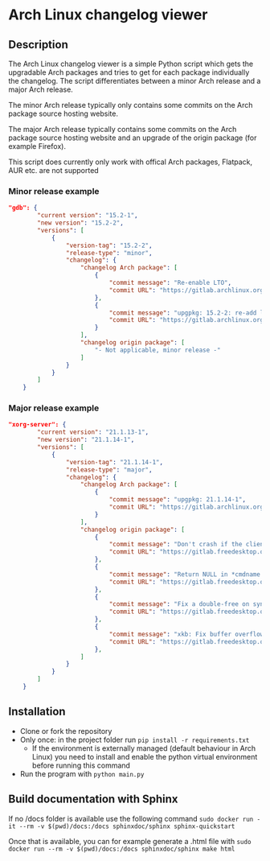 # Arch Linux changelog viewer

## Description
The Arch Linux changelog viewer is a simple Python script which gets the upgradable Arch packages and tries to get for each package individually the changelog.
The script differentiates between a minor Arch release and a major Arch release.

The minor Arch release typically only contains some commits on the Arch package source hosting website.

The major Arch release typically contains some commits on the Arch package source hosting website and an upgrade of the origin package (for example Firefox).

This script does currently only work with offical Arch packages, Flatpack, AUR etc. are not supported


### Minor release example
```json
"gdb": {
        "current version": "15.2-1",
        "new version": "15.2-2",
        "versions": [
            {
                "version-tag": "15.2-2",
                "release-type": "minor",
                "changelog": {
                    "changelog Arch package": [
                        {
                            "commit message": "Re-enable LTO",
                            "commit URL": "https://gitlab.archlinux.org/archlinux/packaging/packages/gdb/-/commit/..."
                        },
                        {
                            "commit message": "upgpkg: 15.2-2: re-add lto",
                            "commit URL": "https://gitlab.archlinux.org/archlinux/packaging/packages/gdb/-/commit/..."
                        }
                    ],
                    "changelog origin package": [
                        "- Not applicable, minor release -"
                    ]
                }
            }
        ]
    }
```

### Major release example
```json
"xorg-server": {
        "current version": "21.1.13-1",
        "new version": "21.1.14-1",
        "versions": [
            {
                "version-tag": "21.1.14-1",
                "release-type": "major",
                "changelog": {
                    "changelog Arch package": [
                        {
                            "commit message": "upgpkg: 21.1.14-1",
                            "commit URL": "https://gitlab.archlinux.org/archlinux/packaging/packages/xorg-server/-/commit/..."
                        }
                    ],
                    "changelog origin package": [
                        {
                            "commit message": "Don't crash if the client argv or argv[0] is NULL.",
                            "commit URL": "https://gitlab.freedesktop.org/xorg/xserver/-/commit/..."
                        },
                        {
                            "commit message": "Return NULL in *cmdname if the client argv or argv[0] is NULL",
                            "commit URL": "https://gitlab.freedesktop.org/xorg/xserver/-/commit/..."
                        },
                        {
                            "commit message": "Fix a double-free on syntax error without a new line.",
                            "commit URL": "https://gitlab.freedesktop.org/xorg/xserver/-/commit/..."
                        },
                        {
                            "commit message": "xkb: Fix buffer overflow in _XkbSetCompatMap()",
                            "commit URL": "https://gitlab.freedesktop.org/xorg/xserver/-/commit/..."
                        },
                    ]
                }
            }
        ]
    }
```

## Installation
- Clone or fork the repository
- Only once: in the project folder run `pip install -r requirements.txt`
    - If the environment is externally managed (default behaviour in Arch Linux) you need to install and enable the python virtual environment before running this command
- Run the program with `python main.py`

## Build documentation with Sphinx
If no /docs folder is available use the following command `sudo docker run -it --rm -v $(pwd)/docs:/docs sphinxdoc/sphinx sphinx-quickstart`

Once that is available, you can for example generate a .html file with `sudo docker run --rm -v $(pwd)/docs:/docs sphinxdoc/sphinx make html`
